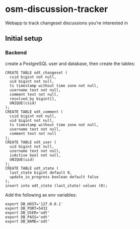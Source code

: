 # osm-discussion-tracker

Webapp to track changeset discussions you're interested in

## Initial setup

### Backend
create a PostgreSQL user and database, then create the tables:
```
CREATE TABLE odt_changeset (
  csid bigint not null,
  uid bigint not null,
  ts timestamp without time zone not null,
  username text not null,
  comment text not null,
  resolved_by bigint[],
  UNIQUE(csid)
);
CREATE TABLE odt_comment (
  csid bigint not null,
  uid bigint not null,
  ts timestamp without time zone not null,
  username text not null,
  comment text not null
);
CREATE TABLE odt_user (
  uid bigint not null,
  username text not null,
  isActive bool not null,
  UNIQUE(uid)
);
CREATE TABLE odt_state (
  last_state bigint default 0,
  update_in_progress boolean default false
);
insert into odt_state (last_state) values (0);
```


Add the following as env variables:
```
export DB_HOST='127.0.0.1'
export DB_PORT=5432
export DB_USER='odt'
export DB_PASS='odt'
export DB_NAME='odt'
``` 

